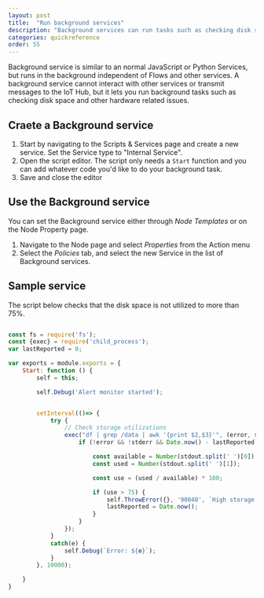 ```yaml
---
layout: post
title:  "Run background services"
description: "Background services can run tasks such as checking disk space and other hardware related issue"
categories: quickreference
order: 55
---
```


Background service is similar to an normal JavaScript or Python Services, but runs in the background independent of Flows and other services. A background service cannot interact with other services or transmit messages to the IoT Hub, but it lets you run background tasks such as checking disk space and other hardware related issues.

## Craete a Background service
1. Start by navigating to the Scripts & Services page and create a new service. Set the Service type to "Internal Service".
2. Open the script editor. The script only needs a `Start` function and you can add whatever code you'd like to do your background task.
3. Save and close the editor


## Use the Background service
You can set the Background service either through *Node Templates* or on the Node Property page. 
1. Navigate to the Node page and select *Properties* from the Action menu
2. Select the *Policies* tab, and select the new Service in the list of Background services.

## Sample service
The script below checks that the disk space is not utilized to more than 75%. 

```javascript

const fs = require('fs');
const {exec} = require('child_process');
var lastReported = 0;

var exports = module.exports = {
    Start: function () {
        self = this;

        self.Debug('Alert monitor started');


        setInterval(()=> {
            try {
                // Check storage utilizations
                exec("df | grep /data | awk '{print $2,$3}'", (error, stdout, stderr) => {
                    if (!error && !stderr && Date.now() - lastReported > 1000 * 60 * 60) {

                        const available = Number(stdout.split(' ')[0]);
                        const used = Number(stdout.split(' ')[1]);

                        const use = (used / available) * 100;

                        if (use > 75) {
                            self.ThrowError({}, '90040', `High storage utilizations!\n${use.toFixed(2)} % of the /data disk is in use.`);
                            lastReported = Date.now();
                        }
                    }
                });
            }
            catch(e) {
                self.Debug(`Error: ${e}`);
            }
        }, 10000);

    }
}
```


